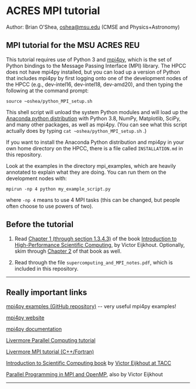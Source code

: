 # ACRES MPI tutorial

Author: Brian O'Shea, oshea@msu.edu (CMSE and Physics+Astronomy)

## MPI tutorial for the MSU ACRES REU

This tutorial requires use of Python 3 and
[mpi4py](https://mpi4py.readthedocs.io/en/stable/), which is the set
of Python bindings to the Message Passing Interface (MPI) library.  The
HPCC does not have mpi4py installed, but you can load up a version of
Python that includes mpi4py by first logging onto one of the
development nodes of the HPCC (e.g., dev-intel16, dev-intel18,
dev-amd20), and then typing the following at the command prompt:

```
source ~oshea/python_MPI_setup.sh
```

This shell script will unload the system Python modules and will load
up the [Anaconda python distribution](https://www.anaconda.com/products/individual-b)
with Python 3.8, NumPy, Matplotlib, SciPy, and many other packages, as
well as mpi4py.  (You can see what this script actually does by typing
`cat ~oshea/python_MPI_setup.sh` .)

If you want to install the Anaconda Python distribution and mpi4py in
your own home directory on the HPCC, there is a file called
`INSTALLATION.md` in this repository.

Look at the examples in the directory mpi_examples, which are heavily
annotated to explain what they are doing.  You can run them on the
development nodes with:

```
mpirun -np 4 python my_example_script.py
```

where ```-np 4``` means to use 4 MPI tasks (this can be changed, 
but people often choose to use powers of two).

## Before the tutorial


1. Read [Chapter 1 (through section 1.3.4.3)](http://pages.tacc.utexas.edu/~eijkhout/istc/html/sequential.html)
of the book [Introduction to High-Performance Scientific Computing](http://pages.tacc.utexas.edu/~eijkhout/istc/html/index.html),
by Victor Eijkhout.  Optionally, skim through
[Chapter 2](http://pages.tacc.utexas.edu/~eijkhout/istc/html/parallel.html)
of that book as well.

2. Read through the file `supercomputing_and_MPI_notes.pdf`, 
   which is included in this repository.

----

## Really important links

[mpi4py examples (GitHub repository)](https://github.com/jbornschein/mpi4py-examples) -- very useful mpi4py examples!

[mpi4py website](https://bitbucket.org/mpi4py/mpi4py/src)

[mpi4py documentation](http://mpi4py.readthedocs.io/en/stable/index.html)

[Livermore Parallel Computing tutorial](https://computing.llnl.gov/tutorials/parallel_comp/) 

[Livermore MPI tutorial (C++/Fortran)](https://computing.llnl.gov/tutorials/mpi/)

[Introduction to Scientific Computing book](http://pages.tacc.utexas.edu/~eijkhout/istc/istc.html) by [Victor Eijkhout at TACC](http://www.eijkhout.net/)

[Parallel Programming in MPI and OpenMP](http://pages.tacc.utexas.edu/~eijkhout/pcse/html/index.html), also by Victor Eijkhout 

----

